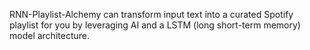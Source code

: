 RNN-Playlist-Alchemy can transform input text into a curated Spotify 
playlist for you by leveraging AI and a LSTM (long short-term memory) 
model architecture.
